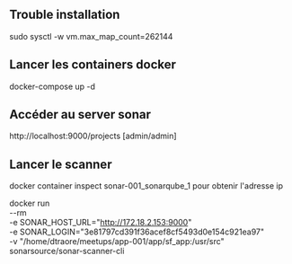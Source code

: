 ## Trouble installation

sudo sysctl -w vm.max_map_count=262144


## Lancer les containers docker

docker-compose up -d

## Accéder au server sonar

http://localhost:9000/projects [admin/admin]

## Lancer le scanner

docker container inspect sonar-001_sonarqube_1 pour obtenir l'adresse ip

docker run \
--rm \
-e SONAR_HOST_URL="http://172.18.2.153:9000" \
-e SONAR_LOGIN="3e81797cd391f36acef8cf5493d0e154c921ea97" \
-v "/home/dtraore/meetups/app-001/app/sf_app:/usr/src" \
sonarsource/sonar-scanner-cli

